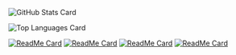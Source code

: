 ![GitHub Stats Card](https://github-readme-stats.vercel.app/api?username=suzuki-j&count_private=true&include_all_commits=true&theme=graywhite&hide=stars,issues)

![Top Languages Card](https://github-readme-stats.vercel.app/api/top-langs/?username=suzuki-j)

[![ReadMe Card](https://github-readme-stats.vercel.app/api/pin/?username=suzuki-j&repo=InkPainter)](https://github.com/suzuki-j/InkPainter)
[![ReadMe Card](https://github-readme-stats.vercel.app/api/pin/?username=suzuki-j&repo=openpose)](https://github.com/suzuki-j/openpose)
[![ReadMe Card](https://github-readme-stats.vercel.app/api/pin/?username=suzuki-j&repo=flutter)](https://github.com/suzuki-j/flutter)
[![ReadMe Card](https://github-readme-stats.vercel.app/api/pin/?username=suzuki-j&repo=UniRx)](https://github.com/suzuki-j/UniRx)
